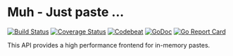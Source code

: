 # Muh - Just paste ...

[![Build Status](https://travis-ci.org/muhproductions/muh.svg?branch=master)](https://travis-ci.org/muhproductions/muh)
[![Coverage Status](https://coveralls.io/repos/github/muhproductions/muh/badge.svg?branch=master)](https://coveralls.io/github/muhproductions/muh?branch=master)
[![Codebeat](https://codebeat.co/badges/e5a1334f-8ce4-4347-87cd-9860ac099ee8)](https://codebeat.co/projects/github-com-muhproductions-muh)
[![GoDoc](https://godoc.org/github.com/muhproductions/muh?status.svg)](https://godoc.org/github.com/muhproductions/muh)
[![Go Report Card](https://goreportcard.com/badge/github.com/muhproductions/muh)](https://goreportcard.com/report/github.com/muhproductions/muh)

This API provides a high performance frontend for in-memory pastes.

